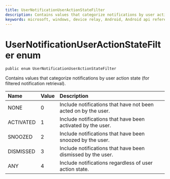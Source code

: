 ```yaml
---
title: UserNotificationUserActionStateFilter
description: Contains values that categorize notifications by user action state (for filtered notification retrieval).
keywords: microsoft, windows, device relay, Android, Android api reference 
---
```


# UserNotificationUserActionStateFilter enum

```
public enum UserNotificationUserActionStateFilter
```

Contains values that categorize notifications by user action state (for filtered notification retrieval).

|Name | Value | Description |
|:-- |:-- |:-- |
|NONE           |0| Include notifications that have not been acted on by the user.|
|    ACTIVATED  |1| Include notifications that have been activated by the user.|
|    SNOOZED    |2| Include notifications that have been snoozed by the user.|
|   DISMISSED   |3| Include notifications that have been dismissed by the user.|
|   ANY         |4| Include notifications regardless of user action state.|

